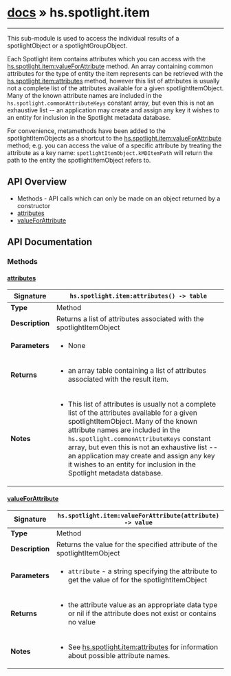 # [docs](index.md) » hs.spotlight.item
---

This sub-module is used to access the individual results of a spotlightObject or a spotlightGroupObject.

Each Spotlight item contains attributes which you can access with the [hs.spotlight.item:valueForAttribute](#valueForAttribute) method. An array containing common attributes for the type of entity the item represents can be retrieved with the [hs.spotlight.item:attributes](#attributes) method, however this list of attributes is usually not a complete list of the attributes available for a given spotlightItemObject. Many of the known attribute names are included in the `hs.spotlight.commonAttributeKeys` constant array, but even this is not an exhaustive list -- an application may create and assign any key it wishes to an entity for inclusion in the Spotlight metadata database.

For convenience, metamethods have been added to the spotlightItemObjects as a shortcut to the [hs.spotlight.item:valueForAttribute](#valueForAttribute) method; e.g. you can access the value of a specific attribute by treating the attribute as a key name: `spotlightItemObject.kMDItemPath` will return the path to the entity the spotlightItemObject refers to.

## API Overview
* Methods - API calls which can only be made on an object returned by a constructor
 * [attributes](#attributes)
 * [valueForAttribute](#valueforattribute)

## API Documentation

### Methods

#### [attributes](#attributes)
| <span style="text-align: left;">**Signature**</span> | <span style="text-align: left;">`hs.spotlight.item:attributes() -> table` </span>                                                |
| -----------------------------------------------------|---------------------------------------------------------------------------------------------------------|
| **Type**                                             | Method                                                                                         |
| **Description**                                      | Returns a list of attributes associated with the spotlightItemObject                                                                                         |
| **Parameters**                                       | <ul><li>None</li></ul> |
| **Returns**                                          | <ul><li>an array table containing a list of attributes associated with the result item.</li></ul>          |
| **Notes**                                            | <ul><li>This list of attributes is usually not a complete list of the attributes available for a given spotlightItemObject. Many of the known attribute names are included in the `hs.spotlight.commonAttributeKeys` constant array, but even this is not an exhaustive list -- an application may create and assign any key it wishes to an entity for inclusion in the Spotlight metadata database.</li></ul>                |

#### [valueForAttribute](#valueforattribute)
| <span style="text-align: left;">**Signature**</span> | <span style="text-align: left;">`hs.spotlight.item:valueForAttribute(attribute) -> value` </span>                                                |
| -----------------------------------------------------|---------------------------------------------------------------------------------------------------------|
| **Type**                                             | Method                                                                                         |
| **Description**                                      | Returns the value for the specified attribute of the spotlightItemObject                                                                                         |
| **Parameters**                                       | <ul><li>`attribute` - a string specifying the attribute to get the value of for the spotlightItemObject</li></ul> |
| **Returns**                                          | <ul><li>the attribute value as an appropriate data type or nil if the attribute does not exist or contains no value</li></ul>          |
| **Notes**                                            | <ul><li>See [hs.spotlight.item:attributes](#attributes) for information about possible attribute names.</li></ul>                |

